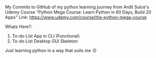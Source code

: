 My Commits to GitHub of my python learning journey from Ardit Sulce's Udemy Course "Python Mega Course: Learn Python in 60 Days, Build 20 Apps"
Link: https://www.udemy.com/course/the-python-mega-course

Whats Here?: 
1) To-do List App in CLI (Functional)
2) To-do List Desktop GUI Skeleton

Just learning python in a way that suits me :D
